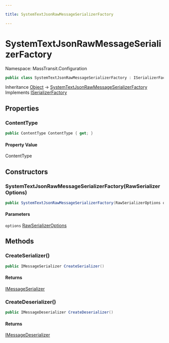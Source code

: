 ```yaml
---

title: SystemTextJsonRawMessageSerializerFactory

---
```


# SystemTextJsonRawMessageSerializerFactory

Namespace: MassTransit.Configuration

```csharp
public class SystemTextJsonRawMessageSerializerFactory : ISerializerFactory
```

Inheritance [Object](https://learn.microsoft.com/en-us/dotnet/api/system.object) → [SystemTextJsonRawMessageSerializerFactory](../masstransit-configuration/systemtextjsonrawmessageserializerfactory)<br/>
Implements [ISerializerFactory](../../masstransit-abstractions/masstransit/iserializerfactory)

## Properties

### **ContentType**

```csharp
public ContentType ContentType { get; }
```

#### Property Value

ContentType<br/>

## Constructors

### **SystemTextJsonRawMessageSerializerFactory(RawSerializerOptions)**

```csharp
public SystemTextJsonRawMessageSerializerFactory(RawSerializerOptions options)
```

#### Parameters

`options` [RawSerializerOptions](../masstransit/rawserializeroptions)<br/>

## Methods

### **CreateSerializer()**

```csharp
public IMessageSerializer CreateSerializer()
```

#### Returns

[IMessageSerializer](../../masstransit-abstractions/masstransit/imessageserializer)<br/>

### **CreateDeserializer()**

```csharp
public IMessageDeserializer CreateDeserializer()
```

#### Returns

[IMessageDeserializer](../../masstransit-abstractions/masstransit/imessagedeserializer)<br/>
